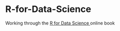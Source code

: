 # R-for-Data-Science
Working through the <a href="https://r4ds.had.co.nz/">R for Data Science </a> online book
